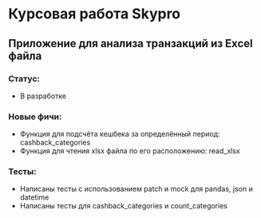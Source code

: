 # Курсовая работа Skypro
## Приложение для анализа транзакций из Excel файла
### Статус:
* В разработке
### Новые фичи:
* Функция для подсчёта кешбека за определённый период: cashback_categories
* Функция для чтения xlsx файла по его расположению: read_xlsx
### Тесты:
* Написаны тесты с использованием patch и mock для pandas, json и datetime
* Написаны тесты для cashback_categories и count_categories
